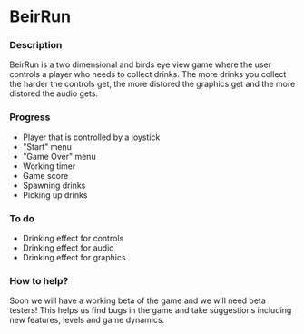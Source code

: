 # BeirRun  
### Description
BeirRun is a two dimensional and birds eye view game where the user controls a player who needs to collect drinks. The more drinks you collect the harder the controls get, the more distored the graphics get and the more distored the audio gets. 

### Progress  

- Player that is controlled by a joystick
- "Start" menu
- "Game Over" menu
- Working timer
- Game score
- Spawning drinks
- Picking up drinks

### To do
- Drinking effect for controls
- Drinking effect for audio
- Drinking effect for graphics

### How to help?
Soon we will have a working beta of the game and we will need beta testers! This helps us find bugs in the game and take suggestions including new features, levels and game dynamics.
